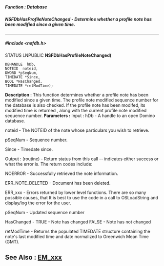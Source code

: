 ##### Function : Database
##### NSFDbHasProfileNoteChanged - Determine whether a profile note has been modified since a given time. 
---
##### #include <nsfdb.h>
STATUS LNPUBLIC **NSFDbHasProfileNoteChanged(**

	DBHANDLE  hDb,
	NOTEID  noteid,
	DWORD *pSeqNum,
	TIMEDATE *Since,
	BOOL *HasChanged,
	TIMEDATE *retModTime);
**Description :**
This function determines whether a profile note has been modified since a given 
time.  The profile note modified sequence number for the database is also 
checked.  If the profile note has been modifed, its modified time is returned , 
along with the current profile note modified sequence number.
**Parameters :**
Input :
hDb  -  A handle to an open Domino database.

noteid  -  The NOTEID of the note whose particulars you wish to retrieve.

pSeqNum  -  Sequence number.

Since  -  Timedate since.

Output :
(routine)  -  Return status from this call -- indicates either success or what the error is. The return codes include:

NOERROR - Successfully retrieved the note information.

ERR_NOTE_DELETED - Document has been deleted.

ERR_xxx - Errors returned by lower level functions.  There are so many possible causes, that It is best to use the code in a call to OSLoadString and display/log the error for the user.


pSeqNum  -  Updated sequence number

HasChanged  -  TRUE - Note has changed  FALSE - Note has not changed

retModTime  -  Returns the populated TIMEDATE structure containing the note's last modified time and date normalized to Greenwich Mean Time (GMT).

**See Also :**
[EM_xxx](D:/md_files/EM_xxx.md)
---
